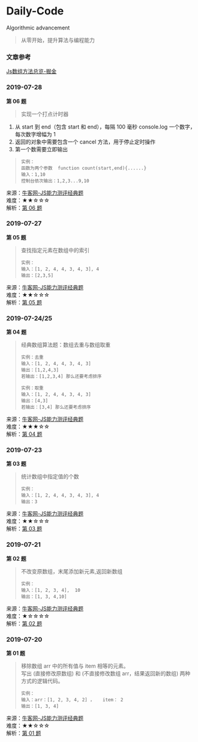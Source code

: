 # Daily-Code
Algorithmic advancement
   
      
      

> 从零开始，提升算法与编程能力 

### 文章参考
[Js数组方法总览-掘金](https://juejin.im/post/5bb753bd6fb9a05d2272b673#heading-22)


### 2019-07-28
**第 06 题**
> 实现一个打点计时器  
1. 从 start 到 end（包含 start 和 end），每隔 100 毫秒 console.log 一个数字，每次数字增幅为 1
2. 返回的对象中需要包含一个 cancel 方法，用于停止定时操作
3. 第一个数需要立即输出
> ```
> 实例：
> 函数为两个参数  function count(start,end){......}
> 输入：1,10
> 控制台依次输出：1,2,3...9,10
>```
来源：[牛客网-JS能力测评经典题](https://www.nowcoder.com/ta/js-assessment)  
难度：★★☆☆☆  
解析：[第 06 题](https://github.com/doubleyao5753/Daily-Code/issues/6) 


### 2019-07-27
**第 05 题**
> 查找指定元素在数组中的索引
> ```
> 实例：
> 输入：[1, 2, 4, 4, 3, 4, 3], 4
> 输出：[2,3,5]
>```
来源：[牛客网-JS能力测评经典题](https://www.nowcoder.com/ta/js-assessment)  
难度：★★☆☆☆  
解析：[第 05 题](https://github.com/doubleyao5753/Daily-Code/issues/5)  


### 2019-07-24/25
**第 04 题**
> 经典数组算法题：数组去重与数组取重
> ```
> 实例：去重
> 输入：[1, 2, 4, 4, 3, 4, 3]
> 输出：[1,2,4,3]   
> 若输出：[1,2,3,4] 那么还要考虑排序
>    
> 实例：取重
> 输入：[1, 2, 4, 4, 3, 4, 3]
> 输出：[4,3] 
> 若输出：[3,4] 那么还要考虑排序
>```
来源：[牛客网-JS能力测评经典题](https://www.nowcoder.com/ta/js-assessment)  
难度：★★★☆☆  
解析：[第 04 题](https://github.com/doubleyao5753/Daily-Code/issues/4)  


### 2019-07-23
**第 03 题**
> 统计数组中指定值的个数
> ```
> 实例：
> 输入：[1, 2, 4, 4, 3, 4, 3], 4
> 输出：3
>```
来源：[牛客网-JS能力测评经典题](https://www.nowcoder.com/ta/js-assessment)  
难度：★★☆☆☆  
解析：[第 03 题](https://github.com/doubleyao5753/Daily-Code/issues/3)  


### 2019-07-21
**第 02 题**
> 不改变原数组，末尾添加新元素,返回新数组
> ```
> 实例：
> 输入：[1, 2, 3, 4],  10
> 输出：[1, 3, 4,10]
> ```
来源：[牛客网-JS能力测评经典题](https://www.nowcoder.com/ta/js-assessment)  
难度：★☆☆☆☆  
解析：[第 02 题](https://github.com/doubleyao5753/Daily-Code/issues/2)


### 2019-07-20

**第 01 题**  
> 移除数组 arr 中的所有值与 item 相等的元素。  
> 写出 (直接修改原数组) 和 (不直接修改数组 arr，结果返回新的数组) 两种方式的逻辑代码。  
> ```
> 实例：
> 输入：arr：[1, 2, 3, 4, 2] ，   item： 2  
> 输出：[1, 3, 4]
> ```
来源：[牛客网-JS能力测评经典题](https://www.nowcoder.com/ta/js-assessment)  
难度：★★☆☆☆  
解析：[第 01 题](https://github.com/doubleyao5753/Daily-Code/issues/1)

